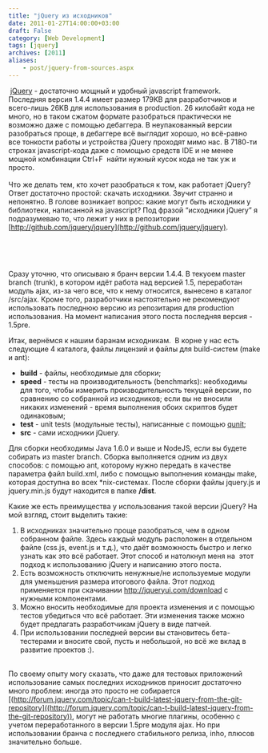 ```yaml
---
title: "jQuery из исходников"
date: 2011-01-27T14:00:00+03:00
draft: False
category: [Web Development]
tags: [jquery]
archives: [2011]
aliases:
    - post/jquery-from-sources.aspx
---
```



<img src="/image.axd?picture=2011%2f1%2flogo_jquery.gif" alt="" /> [jQuery](http://jquery.com/) - достаточно мощный и удобный javascript  framework. Последняя версия 1.4.4 имеет размер 179KB для разработчиков и  всего-лишь 26KB для использования в production. 26 килобайт кода не  много, но в таком сжатом формате разобраться практически не возможно  даже с помощью дебаггера. В неупакованный версии разобраться проще, в  дебаггере всё выглядит хорошо, но всё-равно все тонкости работы и  устройства jQuery проходят мимо нас. В 7180-ти строках javascript-кода  даже с помощью средств IDE и не менее мощной комбинации Ctrl+F  найти  нужный кусок кода не так уж и просто.<br /><br />Что же делать тем, кто  хочет разобраться к том, как работает jQuery? Ответ достаточно простой:  скачать исходники. Звучит странно и непонятно. В голове возникает  вопрос: какие могут быть исходники у библиотеки, написанной на  javascript? Под фразой “исходники jQuery” я подразумеваю то, что лежит у  них в репозитории [http://github.com/jquery/jquery](http://github.com/jquery/jquery).

 

<img src="/image.axd?picture=2011%2f1%2fjquery-tree.png" alt="" />

<br />Сразу  уточню, что описываю я бранч версии 1.4.4. В текуoем  master branch  (trunk), в котором идёт работа над версией 1.5,  переработан модуль ajax,  из-за чего все, что к нему относится, вынесено  в каталог /src/ajax.  Кроме того, разработчики настоятельно не  рекомендуют использовать  последнюю версию из репозитария для production  использования. На момент  написания этого поста последняя версия -  1.5pre.

Итак, вернёмся к  нашим баранам исходникам.  В корне у  нас есть следующие 4 каталога,  файлы лицензий и файлы для build-систем  (make и ant):

- **build** - файлы, необходимые для сборки;
- **speed** -  тесты на производительность (benchmarks): необходимы для того, чтобы   измерить производительность текущей версии, по сравнению со собранной из   исходников; если вы не вносили никаких изменений - время выполнения   обоих скриптов будет одинаковым;
- **test** - unit tests (модульные тесты), написанные с помощью [qunit](http://blog.e0ne.info/post/QUnit-unit-test-framework-for-JavaScript.aspx);
- **src** - сами исходники jQuery.

Для   сборки необходимы Java 1.6.0 и выше и NodeJS, если вы будете собирать   из master branch. Сборка выполняется одним из двух способов: с помощью   ant, которому нужно передать в качестве параметра файл build.xml, либо с   помощью выполнения команды make, которая доступна во всех   *nix-системах. После сборки файлы jquery.js и jquery.min.js будут  находится в папке **/dist**.

Какие же есть преимущества у использования такой версии jQuery? На мой взгляд, стоит выделить такие:

1. В  исходниках значительно проще разобраться, чем в одном собранном  файле.  Здесь каждый модуль расположен в отдельном файле (css.js,  event.js и  т.д.), что даёт возможность быстро и легко узнать как это  всё работает.  Этот способ и натолкнул меня на  этот подход к  использованию jQuery и  написанию этого поста.
1. Есть возможность отключить ненужные/не  используемые модули для  уменьшения размера итогового файла. Этот подход  применяется при  скачивании http://jqueryui.com/download с нужными  компонентами.
1. Можно  вносить необходимые для проекта изменения и с  помощью тестов убедиться  что всё работает. Эти изменения также можно  будет предлагать  разработчикам jQuery в виде патчей.
1. При  использовании последней  версии вы становитесь бета-тестерами и вносите  свой, пусть и небольшой,  но всё же вклад в развитие проектов :).

<br />По  своему опыту  могу сказать, что даже для тестовых приложений  использование самых  последних исходников приносит достаточно много  проблем: иногда это  просто не собирается   [(http://forum.jquery.com/topic/can-t-build-latest-jquery-from-the-git-repository]((http://forum.jquery.com/topic/can-t-build-latest-jquery-from-the-git-repository)),   могут не работать многие плагины, особенно с учетом переработанного в   версии 1.5pre модуля ajax. Но при использовании бранча с последнего   стабильного релиза, inho, плюсов значительно больше.

